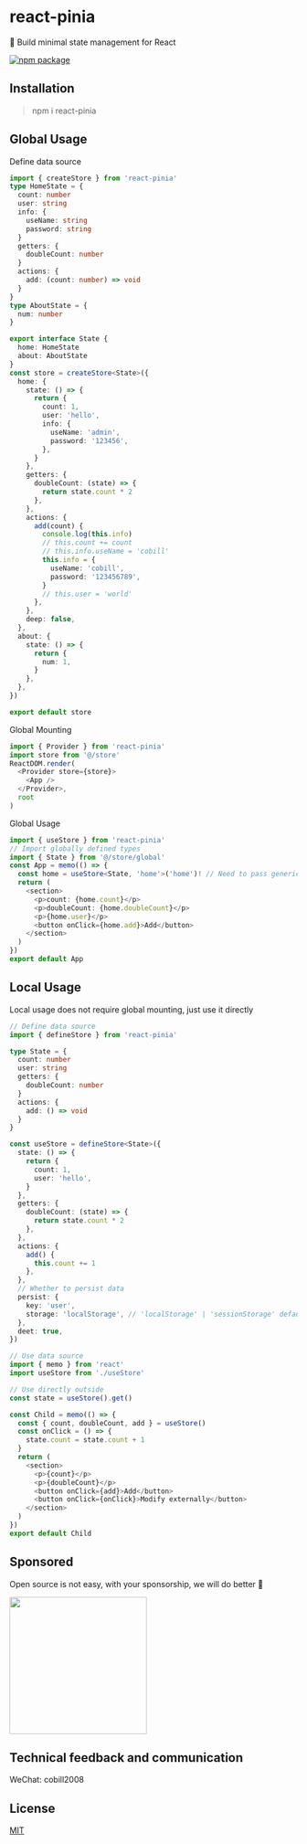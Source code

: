 # react-pinia

🍍 Build minimal state management for React

<a href="https://npmjs.com/package/react-pinia" target="_blank"><img src="https://badgen.net/npm/v/react-pinia?v=2.7.2.1732330226386" alt="npm package"></a>

## Installation

> npm i react-pinia

## Global Usage

Define data source

```ts
import { createStore } from 'react-pinia'
type HomeState = {
  count: number
  user: string
  info: {
    useName: string
    password: string
  }
  getters: {
    doubleCount: number
  }
  actions: {
    add: (count: number) => void
  }
}
type AboutState = {
  num: number
}

export interface State {
  home: HomeState
  about: AboutState
}
const store = createStore<State>({
  home: {
    state: () => {
      return {
        count: 1,
        user: 'hello',
        info: {
          useName: 'admin',
          password: '123456',
        },
      }
    },
    getters: {
      doubleCount: (state) => {
        return state.count * 2
      },
    },
    actions: {
      add(count) {
        console.log(this.info)
        // this.count += count
        // this.info.useName = 'cobill'
        this.info = {
          useName: 'cobill',
          password: '123456789',
        }
        // this.user = 'world'
      },
    },
    deep: false,
  },
  about: {
    state: () => {
      return {
        num: 1,
      }
    },
  },
})

export default store
```

Global Mounting

```ts
import { Provider } from 'react-pinia'
import store from '@/store'
ReactDOM.render(
  <Provider store={store}>
    <App />
  </Provider>,
  root
)
```

Global Usage

```ts
import { useStore } from 'react-pinia'
// Import globally defined types
import { State } from '@/store/global'
const App = memo(() => {
  const home = useStore<State, 'home'>('home')! // Need to pass generics and assert
  return (
    <section>
      <p>count: {home.count}</p>
      <p>doubleCount: {home.doubleCount}</p>
      <p>{home.user}</p>
      <button onClick={home.add}>Add</button>
    </section>
  )
})
export default App
```

## Local Usage

Local usage does not require global mounting, just use it directly

```ts
// Define data source
import { defineStore } from 'react-pinia'

type State = {
  count: number
  user: string
  getters: {
    doubleCount: number
  }
  actions: {
    add: () => void
  }
}

const useStore = defineStore<State>({
  state: () => {
    return {
      count: 1,
      user: 'hello',
    }
  },
  getters: {
    doubleCount: (state) => {
      return state.count * 2
    },
  },
  actions: {
    add() {
      this.count += 1
    },
  },
  // Whether to persist data
  persist: {
    key: 'user',
    storage: 'localStorage', // 'localStorage' | 'sessionStorage' default is localStorage
  },
  deet: true,
})
```

```ts
// Use data source
import { memo } from 'react'
import useStore from './useStore'

// Use directly outside
const state = useStore().get()

const Child = memo(() => {
  const { count, doubleCount, add } = useStore()
  const onClick = () => {
    state.count = state.count + 1
  }
  return (
    <section>
      <p>{count}</p>
      <p>{doubleCount}</p>
      <button onClick={add}>Add</button>
      <button onClick={onClick}>Modify externally</button>
    </section>
  )
})
export default Child
```

## Sponsored

Open source is not easy, with your sponsorship, we will do better 👋

<img style="display: block;" src="https://tcly861204.github.io/static/wepay.jpg" width="240px" />

## Technical feedback and communication

WeChat: cobill2008

## License

[MIT](http://opensource.org/licenses/MIT)

